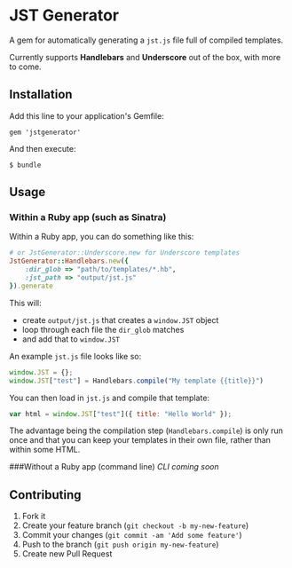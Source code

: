 # JST Generator

A gem for automatically generating a `jst.js` file full of compiled templates.

Currently supports __Handlebars__ and __Underscore__ out of the box, with more to come.

## Installation

Add this line to your application's Gemfile:

    gem 'jstgenerator'

And then execute:

    $ bundle


## Usage

### Within a Ruby app (such as Sinatra)
Within a Ruby app, you can do something like this:

```ruby
# or JstGenerator::Underscore.new for Underscore templates
JstGenerator::Handlebars.new({
    :dir_glob => "path/to/templates/*.hb",
    :jst_path => "output/jst.js"
}).generate
```

This will:

- create `output/jst.js` that creates a `window.JST` object
- loop through each file the `dir_glob` matches
- and add that to `window.JST`

An example `jst.js` file looks like so:

```js
window.JST = {};
window.JST["test"] = Handlebars.compile("My template {{title}}")
```

You can then load in `jst.js` and compile that template:

```js
var html = window.JST["test"]({ title: "Hello World" });
```

The advantage being the compilation step (`Handlebars.compile`) is only run once and that you can keep your templates in their own file, rather than within some HTML.

###Without a Ruby app (command line)
_CLI coming soon_

## Contributing

1. Fork it
2. Create your feature branch (`git checkout -b my-new-feature`)
3. Commit your changes (`git commit -am 'Add some feature'`)
4. Push to the branch (`git push origin my-new-feature`)
5. Create new Pull Request
